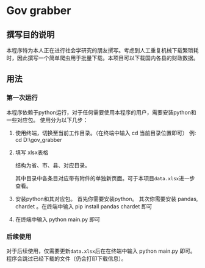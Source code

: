 # Gov grabber
## 撰写目的说明
本程序特为本人正在进行社会学研究的朋友撰写。考虑到人工重复机械下载繁琐耗时，因此撰写一个简单爬虫用于批量下载。本项目可以下载国内各县的财政数据。

## 用法

### 第一次运行

本程序依赖于python运行，对于任何需要使用本程序的用户，需要安装python和一些对应包。
使用分为以下几步：

1. 使用终端，切换至当前工作目录。（在终端中输入 cd 当前目录位置即可）
  例: cd D:\gov_grabber

2. 填写 xlsx表格

   结构为省、市、县、对应目录。

   其中目录中各条目对应带有附件的单独新页面。可于本项目`data.xlsx`进一步查看。

3. 安装python和其对应包。
  首先你需要安装python。
  其次你需要安装 pandas, chardet 。在终端中输入 pip install pandas chardet 即可

4. 在终端中输入 python main.py 即可

### 后续使用

对于后续使用，仅需要更新`data.xlsx`后在在终端中输入 python main.py 即可。程序会跳过已经下载的文件（仍会打印下载信息）。

